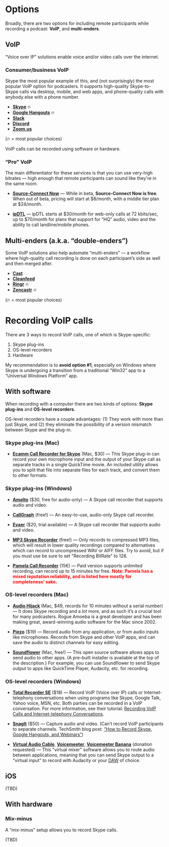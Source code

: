 # Options

Broadly, there are two options for including remote participants while recording a podcast: **VoIP**, and **multi-enders**.

## VoIP

“Voice over IP” solutions enable voice and/or video calls over the internet.

### Consumer/business VoIP

Skype the most popular example of this, and (not surprisingly) the most popular VoIP option for podcasters. It supports high-quality Skype-to-Skype calls via desktop, mobile, and web apps, and phone-quality calls with anybody else with a phone number.

* **[Skype](http://skype.com/)** 🔥
* **[Google Hangouts](https://hangouts.google.com/)** 🔥
* **[Slack](https://slack.com/)**
* **[Discord](https://discordapp.com/)**
* **[Zoom.us](https://zoom.us/)**

(🔥 = most popular choices)

VoIP calls can be recorded using software or hardware.

### “Pro” VoIP

The main differentiator for these services is that you can use very-high bitrates — high enough that remote participants can sound like they're in the same room.

* **[Source-Connect Now](https://now.source-elements.com/)** — While in beta, **Source-Connect Now is free**. When out of beta, pricing will start at $8/month, with a middle tier plan at $24/month. 

* **[ipDTL](https://ipdtl.com/)** — ipDTL starts at $30/month for web-only calls at 72 kbits/sec, up to $70/month for plans that support for “HQ” audio, video and the ability to call landline/mobile phones.

## Multi-enders (a.k.a. “double-enders”)

Some VoIP solutions also help automate “multi-enders” — a workflow where high-quality call recording is done on each participant’s side as well and then merged after.

* **[Cast](https://tryca.st/)**
* **[Cleanfeed](http://cleanfeed.net/)**
* **[Ringr](https://www.ringr.com/)** 🔥
* **[Zencastr](https://zencastr.com/)** 🔥

(🔥 = most popular choices)

# Recording VoIP calls

There are 3 ways to record VoIP calls, one of which is Skype-specific:

1. Skype plug-ins
2. OS-level recorders
3. Hardware

My recommendation is to **avoid option #1**, especially on Windows where Skype is undergoing a transition from a traditional “Win32” app to a “Universal Windows Platform” app.

## With software

When recording with a computer there are two kinds of options: **Skype plug-ins** and **OS-level recorders**.

OS-level recorders have a couple advantages: (1) They work with more than just Skype, and (2) they eliminate the possibility of a version mismatch between Skype and the plug-in.

### Skype plug-ins \(Mac\)

* **[Ecamm Call Recorder for Skype](http://www.ecamm.com/mac/callrecorder/)** \(Mac, $30\) — This Skype plug-in can record your own microphone input and the output of your Skype call as separate tracks in a single QuickTime movie. An included utility allows you to split that file into separate files for each track, and convert them to other formats.

### Skype plug-ins (Windows)

* **[Amolto](http://amolto.com/)** ($30, free for audio-only) — A Skype call recorder that supports audio and video.

* **[CallGraph](https://scribie.com/free-skype-recorder)** (free!) — An easy-to-use, audio-only Skype call recorder.

* **[Evaer](http://www.evaer.com/)** ($20, trial available) — A Skype call recorder that supports audio and video.

* **[MP3 Skype Recorder](http://voipcallrecording.com/)** (free!) — Only records to compressed MP3 files, which will result in lower quality recordings compared to alternatives which can record to uncompressed WAV or AIFF files. Try to avoid, but if you must use be sure to set "Recording BitRate" to 128.

* **[Pamela Call Recorder](http://www.pamela.biz/)** (15€) — Paid version supports unlimited recording, can record up to 15 minutes for free. <span style="color:red">**Note: Pamela has a mixed reputation reliability, and is listed here mostly for completeness’ sake.**</span>

### OS-level recorders (Mac)

* **[Audio Hijack](https://www.rogueamoeba.com/audiohijack/)** \(Mac, $49, records for 10 minutes without a serial number) — It does Skype recording and a *lot* more, and as such it’s a crucial tool for many podcasters. Rogue Amoeba is a great developer and has been making great, award-winning audio software for the Mac since 2002.

* **[Piezo](https://rogueamoeba.com/piezo/)** ($19) — Record audio from any application, or from audio inputs like microphones. Records from Skype and other VoIP apps, and can save the audio to distinct channels for easy editing.

* **[Soundflower](https://github.com/mattingalls/Soundflower)** \(Mac, free!\) — This open source software allows apps to send audio to other apps. \(A pre-built installer is available at the top of the description.\) For example, you can use Soundflower to send Skype output to apps like QuickTime Player, Audacity, etc. for recording.

### OS-level recorders (Windows)

* **[Total Recorder SE](http://www.totalrecorder.com/productfr_tr.htm)** ($18) —  Record VoIP (Voice over IP) calls or Internet-telephony conversations when using programs like Skype, Google Talk, Yahoo voice, MSN, etc. Both parties can be recorded in a VoIP conversation. For more information, see their tutorial: [Recording VoIP Calls and Internet-telephony Conversations](http://www.totalrecorder.com/recording_Internet-telephony_conversations.htm).

* **[SnagIt](https://www.techsmith.com/snagit.html)** ($50) — Capture audio and video. (Can’t record VoIP participants to separate channels. TechSmith blog post: [“How to Record Skype, Google Hangouts, and Webinars”](http://blogs.techsmith.com/tips-how-tos/how-to-record-skype-google-hangouts-and-webinars/))

* [**Virtual Audio Cable**](http://vb-audio.pagesperso-orange.fr/Cable/index.htm), [**Voicemeeter**](http://vb-audio.pagesperso-orange.fr/Voicemeeter/index.htm), [**Voicemeeter Banana**](http://vb-audio.pagesperso-orange.fr/Voicemeeter/banana.htm) (donation requested) — This "virtual mixer" software allows you to route audio between applications, meaning that you can send Skype output to a "virtual input" to record with Audacity or your [DAW](https://en.wikipedia.org/wiki/Digital_audio_workstation) of choice.

## iOS

(TBD)

## With hardware

### Mix-minus

A “mix-minus” setup allows you to record Skype calls.

(TBD)
